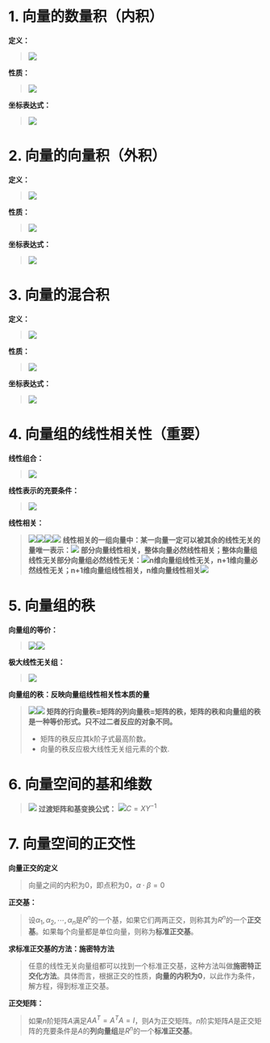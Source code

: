 # 1. 向量的数量积（内积）
**定义：**
> ![](images/1240-20200624111547431.png)

**性质：**
> ![](images/1240-20200624111547433.png)

**坐标表达式：**
> ![](images/1240-20200624111547461.png)

# 2. 向量的向量积（外积）
**定义：**
> ![](images/1240-20200624111547495.png)

**性质：**
> ![](images/1240-20200624111547856.png)

**坐标表达式：**
> ![](images/1240-20200624111547979.png)

# 3. 向量的混合积
**定义：**
> ![](images/1240-20200624111547498.png)

**性质：**
> ![](images/1240-20200624111547498-2968547.png)

**坐标表达式：**
> ![](images/1240-20200624111547551.png)

# 4. 向量组的线性相关性（重要）
**线性组合：**
> ![](images/1240-20200624111547574.png)

**线性表示的充要条件：**
> ![](images/1240-20200624111547523.png)

**线性相关：**
> ![](images/1240-20200624111547529.png)![](images/1240-20200624111547609.png)![](images/1240-20200624111547600.png)![](images/1240-20200624111547594.png)
> **线性相关的一组向量中：某一向量一定可以被其余的线性无关的量唯一表示：**![](images/1240-20200624111547605.png)
> **部分向量线性相关，整体向量必然线性相关；整体向量组线性无关部分向量组必然线性无关：**![](images/1240-20200624111547645.png)**n维向量组线性无关，n+1维向量必然线性无关；n+1维向量组线性相关，n维向量线性相关**![](images/1240-20200624111547652.png)

# 5. 向量组的秩
**向量组的等价：**
> ![](images/1240-20200624111547637.png)![](images/1240-20200624111547675.png)

**极大线性无关组：**
> ![](images/1240-20200624111547707.png)

**向量组的秩：反映向量组线性相关性本质的量**
> ![](images/1240-20200624111547712.png)![](images/1240-20200624111547709.png)
> **矩阵的行向量秩=矩阵的列向量秩=矩阵的秩，矩阵的秩和向量组的秩是一种等价形式。只不过二者反应的对象不同。**
> - 矩阵的秩反应其k阶子式最高阶数。
> - 向量的秩反应极大线性无关组元素的个数.

# 6. 向量空间的基和维数
> ![](images/1240-20200624111547734.png)
> **过渡矩阵和基变换公式：**
> ![](images/1240-20200624111547738.png)$C=XY^{-1}$

# 7. 向量空间的正交性
**向量正交的定义**
> 向量之间的内积为0，即点积为0，$\alpha \cdot \beta = 0$

**正交基：**
> 设$\alpha_{1},\alpha_{2},\cdots,\alpha_{n}$是$R^{n}$的一个基，如果它们两两正交，则称其为$R^{n}$的一个**正交基**。如果每个向量都是单位向量，则称为**标准正交基**。

**求标准正交基的方法：施密特方法**
> 任意的线性无关向量组都可以找到一个标准正交基，这种方法叫做**施密特正交化方法**。具体而言，根据正交的性质，**向量的内积为0**，以此作为条件，解方程，得到标准正交基。

**正交矩阵：**

> 如果$n$阶矩阵$A$满足$AA^{T}=A^{T}A=I$，则$A$为正交矩阵。$n$阶实矩阵$A$是正交矩阵的充要条件是$A$的**列向量组**是$R^{n}$的一个**标准正交基**。